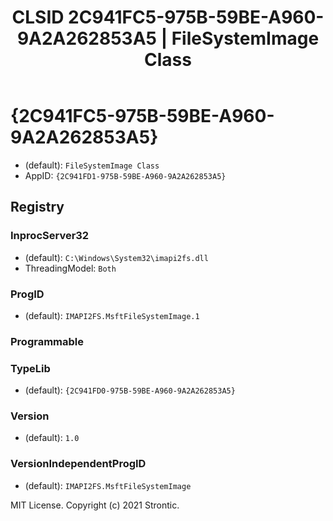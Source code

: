 ﻿---
title: "CLSID 2C941FC5-975B-59BE-A960-9A2A262853A5 | FileSystemImage Class"
excerpt: What is COM-Object CLSID 2C941FC5-975B-59BE-A960-9A2A262853A5?
---

# {2C941FC5-975B-59BE-A960-9A2A262853A5}

* (default): `FileSystemImage Class`
* AppID: `{2C941FD1-975B-59BE-A960-9A2A262853A5}`

## Registry


### InprocServer32

* (default): `C:\Windows\System32\imapi2fs.dll`
* ThreadingModel: `Both`

### ProgID

* (default): `IMAPI2FS.MsftFileSystemImage.1`

### Programmable


### TypeLib

* (default): `{2C941FD0-975B-59BE-A960-9A2A262853A5}`

### Version

* (default): `1.0`

### VersionIndependentProgID

* (default): `IMAPI2FS.MsftFileSystemImage`

MIT License. Copyright (c) 2021 Strontic.


